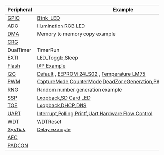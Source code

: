 |Peripheral|Example|
|----------|-------|
|[GPIO](General-Purpose-InputOutputs.md)|[Blink_LED](GPIO-Blink_LED-example.md)|
|[ADC](Analog-to-Digital-Converter.md)|[Illumination RGB LED](ADC-Illumination-example.md)|
|[DMA](Direct-Memory-Access.md)|Memory to memory copy example|
|[CRG](Clock-Reset-Generator.md)|                    |                         
|[DualTimer](Dual-Timer.md)|[TimerRun](Dual-Timer-TimerRun-example.md)|
|[EXTI](External-Interrupt.md)|[LED_Toggle](EXTI-LED_Toggle-example.md),[Sleep](EXTI-Sleep-example.md)|
|[Flash](Embedded-Flash-memory.md)|[IAP Example](Flash_example.md)|
|[I2C](Inter-Integrated-Circuit.md)|[Default](i2c-read-example.md) , [EEPROM 24LS02](i2c-eeprom-communication.md) , [Temperature LM75](i2c-temperature.md)|
|[PWM](Pulse-Width-Modulation.md)|[CaptureMode](capturemode.md),[CounterMode](countermode.md),[DeadZoneGeneration](deadzonegeneration.md),[PWMOutput](pwmoutput.md),[TimerMode](timermode.md)|
|[RNG](Random-number-generator.md)|[Random number generation example](rng.md)|
|[SSP](Synchronous-Serial-Port.md)|[Loopback](SSP-Loopback-example.md),[SD Card LED](SSP-SDcard_LED-example.md)|
|[TOE](TCP/IP-core-Offload-Engine.md)|[Loopback](Loopback-test-for-TCPIP-Offload-Engine-example.md),[DHCP](DHCPClient-for-TCPIP-Offload-Engine-example.md),[DNS](DNSClient-for-TCPIP-Offload-Engine-example.md)|
|[UART](Universal-Asynchronous-Receive-Transmit.md)|[Interrupt](UART-Interrupts-example.md),[Polling](UART-Polling-example.md),[Printf](UART-Printf-example.md),[Uart Hardware Flow Control](UART-HardwareControl-example.md)|
|[WDT](Watchdog-Timer.md)|[WDTReset](WDTReset-example.md)|
|[SysTick](System-tick-timer.md)|[Delay example](Delay-example-(System-tick-timer-example).md)|
|[AFC](Alternate-Function-Controller(AFC).md)| |
|[PADCON](Pad-Controller(PADCON).md)| |
